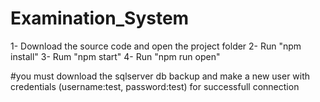 # Examination_System

1- Download the source code and open the project folder
2- Run "npm install"
3- Rum "npm start"
4- Run "npm run open"

#you must download the sqlserver db backup and make a new user with credentials (username:test, password:test) for successfull connection
